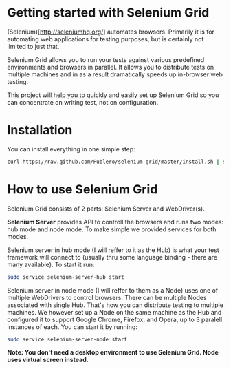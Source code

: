 Getting started with Selenium Grid
==================================

(Selenium)[http://seleniumhq.org/] automates browsers.
Primarily it is for automating web applications for testing purposes, but is certainly not limited to just that.

Selenium Grid allows you to run your tests against various predefined environments and browsers in parallel.
It allows you to distribute tests on multiple machines and in as a result dramatically speeds up in-browser web testing.

This project will help you to quickly and easily set up Selenium Grid so you can concentrate on writing test, not on configuration.

Installation
============

You can install everything in one simple step:

``` sh
curl https://raw.github.com/Publero/selenium-grid/master/install.sh | sudo sh
```

How to use Selenium Grid
========================

Selenium Grid consists of 2 parts: Selenium Server and WebDriver(s).

**Selenium Server** provides API to controll the browsers and runs two modes: hub mode and node mode.
To make simple we provided services for both modes.

Selenium server in hub mode (I will reffer to it as the Hub) is what your test framework will connect to
(usually thru some language binding - there are many available).
To start it run:

``` sh
sudo service selenium-server-hub start
```

Selenium server in node mode (I will reffer to them as a Node) uses one of multiple WebDrivers to control browsers.
There can be multiple Nodes associated with single Hub. That's how you can distribute testing to multiple machines.
We however set up a Node on the same machine as the Hub and configured it to support Google Chrome, Firefox, and Opera,
up to 3 paralell instances of each. You can start it by running:
``` sh
sudo service selenium-server-node start
```

**Note: You don't need a desktop environment to use Selenium Grid. Node uses virtual screen instead.**
